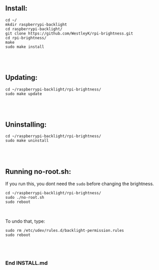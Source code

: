 ## Install:


```
cd ~/
mkdir raspberrypi-backlight
cd raspberrypi-backlight/
git clone https://github.com/WestleyK/rpi-brightness.git
cd rpi-brightness/
make
sudo make install
```

<br>
<br>

## Updating:


```
cd ~/raspberrypi-backlight/rpi-brightness/
sudo make update
```

<br>
<br>

## Uninstalling:

```
cd ~/raspberrypi-backlight/rpi-brightness/
sudo make uninstall
```

<br>
<br>

## Running no-root.sh:

If you run this, you dont need the `sudo` before changing the brightness. <br>

```
cd ~/raspberrypi-backlight/rpi-brightness/
sudo ./no-root.sh
sudo reboot
```

<br>

To undo that, type: <br>

```
sudo rm /etc/udev/rules.d/backlight-permission.rules
sudo reboot
```


<br>
<br>



### End INSTALL.md






